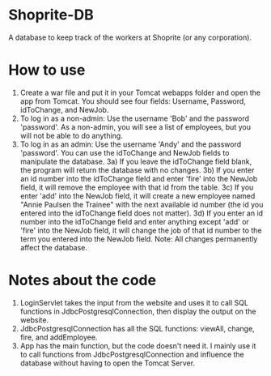 # Shoprite-DB
A database to keep track of the workers at Shoprite (or any corporation).
# How to use
1) Create a war file and put it in your Tomcat webapps folder and open the app from Tomcat. You should see four fields: Username, Password, idToChange, and NewJob.
2) To log in as a non-admin: Use the username 'Bob' and the password 'password'. As a non-admin, you will see a list of employees, but you will not be able to do anything.
3) To log in as an admin: Use the username 'Andy' and the password 'password'. You can use the idToChange and NewJob fields to manipulate the database.
3a) If you leave the idToChange field blank, the program will return the database with no changes.
3b) If you enter an id number into the idToChange field and enter 'fire' into the NewJob field, it will remove the employee with that id from the table.
3c) If you enter 'add' into the NewJob field, it will create a new employee named "Annie Paulsen the Trainee" with the next available id number (the id you entered into the idToChange field does not matter).
3d) If you enter an id number into the idToChange field and enter anything except 'add' or 'fire' into the NewJob field, it will change the job of that id number to the term you entered into the NewJob field.
Note: All changes permanently affect the database.
# Notes about the code
1) LoginServlet takes the input from the website and uses it to call SQL functions in JdbcPostgresqlConnection, then display the output on the website.
2) JdbcPostgresqlConnection has all the SQL functions: viewAll, change, fire, and addEmployee.
3) App has the main function, but the code doesn't need it. I mainly use it to call functions from JdbcPostgresqlConnection and influence the database without having to open the Tomcat Server.
